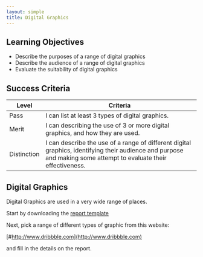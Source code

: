 ```yaml
---
layout: simple
title: Digital Graphics
---
```



## Learning Objectives

* Describe the purposes of a range of digital graphics
* Describe the audience of a range of digital graphics
* Evaluate the suitability of digital graphics

## Success Criteria

| Level | Criteria
|-|-
| Pass | I can list at least 3 types of digital graphics.
| Merit | I can describing the use of 3 or more digital graphics, and how they are used.
| Distinction |I can describe the use of a range of different digital graphics, identifying their audience and purpose and making some attempt to evaluate their effectiveness.


## Digital Graphics

Digital Graphics are used in a very wide range of places.

Start by downloading the [report template](resources/digital_graphics_report.docx)

Next, pick a range of different types of graphic from this website:

[#http://www.dribbble.com](http://www.dribbble.com)

and fill in the details on the report.
